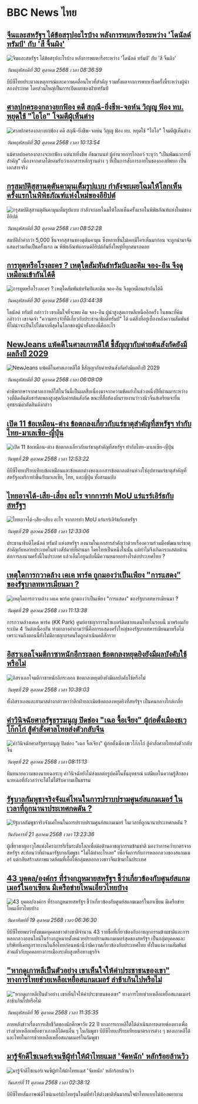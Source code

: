 # BBC News ไทย## [จีนและสหรัฐฯ ได้ข้อสรุปอะไรบ้าง หลังการพบหารือระหว่าง 'โดนัลด์ ทรัมป์' กับ 'สี จิ้นผิง'](https://www.bbc.com/thai/articles/cz7preyv371o?at_medium=RSS&at_campaign=rss?at_campaign=githubrss)![จีนและสหรัฐฯ ได้ข้อสรุปอะไรบ้าง หลังการพบหารือระหว่าง 'โดนัลด์ ทรัมป์' กับ 'สี จิ้นผิง'](https://ichef.bbci.co.uk/ace/ws/240/cpsprodpb/643f/live/7529d4a0-b567-11f0-aa13-0b0479f6f42a.jpg)_วันพฤหัสบดีที่ 30 ตุลาคม 2568 เวลา 08:36:59_บีบีซีไทยประมวลเหตุการณ์และความเคลื่อนไหวที่สำคัญ รวมทั้งผลจากการพบหารือครั้งนี้ระหว่างผู้นำสองประเทศ โดยส่วนใหญ่เป็นการเปิดเผยของฝ่ายทรัมป์## [ศาลปกครองกลางยกฟ้อง คดี สฤณี-ยิ่งชีพ-จอห์น วิญญู ฟ้อง ทบ. หยุดใช้ "ไอโอ" โจมตีผู้เห็นต่าง](https://www.bbc.com/thai/articles/cly91qnv9zjo?at_medium=RSS&at_campaign=rss?at_campaign=githubrss)![ศาลปกครองกลางยกฟ้อง คดี สฤณี-ยิ่งชีพ-จอห์น วิญญู ฟ้อง ทบ. หยุดใช้ "ไอโอ" โจมตีผู้เห็นต่าง](https://ichef.bbci.co.uk/ace/ws/240/cpsprodpb/d2bd/live/772ce7e0-b578-11f0-86b2-ed6a609e4a6c.jpg)_วันพฤหัสบดีที่ 30 ตุลาคม 2568 เวลา 10:13:54_แม้ศาลปกครองกลางจะยกฟ้อง แต่นายยิ่งชีพ อัชฌานนท์ ผู้อำนวยการไอลอว์ ระบุว่า "เป็นพัฒนาการที่สำคัญ" เนื่องจากศาลได้ยอมรับว่าเอกสารหลักฐานต่าง ๆ ที่เป็นการสั่งการภายในของกองทัพบก เป็นเอกสารจริง## [กรุสมบัติสุสานตุตันคามุนเต็มรูปแบบ กำลังจะเผยโฉมให้โลกเห็นครั้งแรกในพิพิธภัณฑ์แห่งใหม่ของอียิปต์](https://www.bbc.com/thai/articles/cly40298r58o?at_medium=RSS&at_campaign=rss?at_campaign=githubrss)![กรุสมบัติสุสานตุตันคามุนเต็มรูปแบบ กำลังจะเผยโฉมให้โลกเห็นครั้งแรกในพิพิธภัณฑ์แห่งใหม่ของอียิปต์](https://ichef.bbci.co.uk/ace/ws/240/cpsprodpb/ff8d/live/9c945880-b4ea-11f0-b2a1-6f537f66f9aa.jpg)_วันพฤหัสบดีที่ 30 ตุลาคม 2568 เวลา 08:52:28_สมบัติล้ำค่ากว่า 5,000 ชิ้นจากสุสานของตุตันคามุน ซึ่งหลายชิ้นไม่เคยมีใครเห็นมาก่อน จะถูกนำมาจัดแสดงร่วมกันเป็นครั้งแรก ณ พิพิธภัณฑ์แกรนด์อียิปต์อันยิ่งใหญ่ที่ทุกคนรอคอย## [การทูตหรือโรงละคร ? เหตุใดสัมพันธ์ทรัมป์และคิม จอง-อึน จึงดูเหมือนเข้ากันได้ดี](https://www.bbc.com/thai/articles/cg510n432yyo?at_medium=RSS&at_campaign=rss?at_campaign=githubrss)![การทูตหรือโรงละคร ? เหตุใดสัมพันธ์ทรัมป์และคิม จอง-อึน จึงดูเหมือนเข้ากันได้ดี](https://ichef.bbci.co.uk/ace/ws/240/cpsprodpb/c508/live/8366d090-b41d-11f0-aa13-0b0479f6f42a.jpg)_วันพฤหัสบดีที่ 30 ตุลาคม 2568 เวลา 03:44:38_โดนัลด์ ทรัมป์ กล่าวว่า เขาเต็มใจที่จะพบ คิม จอง-อึน ผู้นำสูงสุดเกาหลีเหนืออีกครั้ง ในขณะที่คิม กล่าวว่า เขาจดจำ "ความทรงจำที่ดีเกี่ยวกับประธานาธิบดีทรัมป์" ได้ แต่สิ่งที่อยู่เบื้องหลังความสัมพันธ์ที่ไม่น่าจะเป็นไปได้มากที่สุดในโลกของผู้นำทั้งสองนี้คืออะไร## [NewJeans แพ้คดีในศาลเกาหลีใต้ ชี้สัญญากับค่ายต้นสังกัดยังมีผลถึงปี 2029 ](https://www.bbc.com/thai/articles/czr1pl1275zo?at_medium=RSS&at_campaign=rss?at_campaign=githubrss)![NewJeans แพ้คดีในศาลเกาหลีใต้ ชี้สัญญากับค่ายต้นสังกัดยังมีผลถึงปี 2029 ](https://ichef.bbci.co.uk/ace/ws/240/cpsprodpb/bb69/live/8e3a04e0-b555-11f0-b2a1-6f537f66f9aa.jpg)_วันพฤหัสบดีที่ 30 ตุลาคม 2568 เวลา 06:09:09_คำพิพากษาจากศาลเกาหลีใต้ในวันนี้เป็นผลสืบเนื่องมาจากความขัดแย้งในช่วงหนึ่งปีที่ผ่านมาระหว่างวงที่ติดอันดับชาร์ตเพลงสูงสุดกับค่ายต้นสังกัด ขณะที่สื่อท้องถิ่นรายงานว่าวงนิวจีนส์เตรียมจะยื่นอุทธรณ์คำตัดสินดังกล่าว## [เปิด 11 ข้อเหมือน-ต่าง ข้อตกลงเกี่ยวกับแร่ธาตุสำคัญที่สหรัฐฯ ทำกับไทย-มาเลเซีย-ญี่ปุ่น](https://www.bbc.com/thai/articles/crmx4pjny38o?at_medium=RSS&at_campaign=rss?at_campaign=githubrss)![เปิด 11 ข้อเหมือน-ต่าง ข้อตกลงเกี่ยวกับแร่ธาตุสำคัญที่สหรัฐฯ ทำกับไทย-มาเลเซีย-ญี่ปุ่น](https://ichef.bbci.co.uk/ace/ws/240/cpsprodpb/6e49/live/f35edc90-b4c6-11f0-b2a1-6f537f66f9aa.jpg)_วันพุธที่ 29 ตุลาคม 2568 เวลา 12:53:22_บีบีซีไทยเปรียบเทียบข้อเหมือนและข้อแตกต่างของเอกสารข้อตกลงด้านห่วงโซ่อุปทานแร่ธาตุสำคัญที่สหรัฐอเมริกาทำขึ้นกับมาเลเซีย, ไทย, และญี่ปุ่น ทั้งสามฉบับ## [ไทยอาจได้-เสีย-เสี่ยง อะไร จากการทำ MoU แร่แรร์เอิร์ธกับสหรัฐฯ](https://www.bbc.com/thai/articles/clyk7vyy1lpo?at_medium=RSS&at_campaign=rss?at_campaign=githubrss)![ไทยอาจได้-เสีย-เสี่ยง อะไร จากการทำ MoU แร่แรร์เอิร์ธกับสหรัฐฯ](https://ichef.bbci.co.uk/ace/ws/240/cpsprodpb/fdfb/live/48bdc5b0-b482-11f0-ba75-093eca1ac29b.jpg)_วันพุธที่ 29 ตุลาคม 2568 เวลา 12:33:06_ประธานาธิบดีโดนัลด์ ทรัมป์ แห่งสหรัฐฯ ลงนามในเอกสารสำคัญว่าด้วยเรื่องความร่วมมือพัฒนาแร่ธาตุสำคัญกับหลายประเทศในห้วงสัปดาห์ที่ผ่านมา โดยไทยเป็นหนึ่งในนั้น แต่ทำไมจึงเกิดกระแสต่อต้านต่อการลงนามครั้งนี้ในประเทศ แล้วเอ็มโอยูฉบับนี้มีความหมายอย่างไรต่อประเทศไทย ?## [เหตุใดการกวาดล้าง เคเค พาร์ค ถูกมองว่าเป็นเพียง "การแสดง" ของรัฐบาลทหารเมียนมา ?](https://www.bbc.com/thai/articles/c77z6mp4k86o?at_medium=RSS&at_campaign=rss?at_campaign=githubrss)![เหตุใดการกวาดล้าง เคเค พาร์ค ถูกมองว่าเป็นเพียง "การแสดง" ของรัฐบาลทหารเมียนมา ?](https://ichef.bbci.co.uk/ace/ws/240/cpsprodpb/a77c/live/b536fab0-b4a8-11f0-aa13-0b0479f6f42a.jpg)_วันพุธที่ 29 ตุลาคม 2568 เวลา 11:13:38_การกวาดล้างเคเค พาร์ค (KK Park) ศูนย์อาชญากรรมไซเบอร์ติดชายแดนไทยในรอบนี้ มาพร้อมกับระเบิด 4 วันต่อเนื่องกัน ท่ามกลางคำถามว่านี่คือการแสดงครั้งใหญ่ของรัฐบาลทหารเมียนมาหรือไม่ เพราะจนถึงตอนนี้ยังไม่มีอาชญากรคนใดถูกดำเนินคดีสักราย## [อิสราเอลโจมตีกาซาหนักอีกระลอก ข้อตกลงหยุดยิงยังมีผลบังคับใช้หรือไม่](https://www.bbc.com/thai/articles/cwykprx1q1ko?at_medium=RSS&at_campaign=rss?at_campaign=githubrss)![อิสราเอลโจมตีกาซาหนักอีกระลอก ข้อตกลงหยุดยิงยังมีผลบังคับใช้หรือไม่](https://ichef.bbci.co.uk/ace/ws/240/cpsprodpb/8081/live/82f75f60-b43d-11f0-8619-03f374390a48.jpg)_วันพุธที่ 29 ตุลาคม 2568 เวลา 10:39:03_ทั้งอิสราเอลและฮามาสต่างกล่าวหาว่าอีกฝ่ายละเมิดข้อตกลงหยุดยิงที่สหรัฐฯ เป็นคนกลางไกล่เกลี่ย## [คำวินิจฉัยศาลรัฐธรรมนูญ ปิดช่อง "เฉอ จื้อเจียง" ผู้ก่อตั้งเมืองชเวโก๊กโก่ สู้คำสั่งศาลไทยส่งตัวกลับจีน](https://www.bbc.com/thai/articles/cp3dydpn5zzo?at_medium=RSS&at_campaign=rss?at_campaign=githubrss)![คำวินิจฉัยศาลรัฐธรรมนูญ ปิดช่อง "เฉอ จื้อเจียง" ผู้ก่อตั้งเมืองชเวโก๊กโก่ สู้คำสั่งศาลไทยส่งตัวกลับจีน](https://ichef.bbci.co.uk/ace/ws/240/cpsprodpb/97c4/live/de3482d0-af16-11f0-b2a1-6f537f66f9aa.jpg)_วันพุธที่ 22 ตุลาคม 2568 เวลา 08:11:13_ทีมทนายความของนายเฉอระบุ คำวินิจฉัยยังไม่ส่งผลต่อรูปคดีในชั้นอุทธรณ์ แต่มีผลในความรู้สึกของนายเฉอที่กังวลว่าจะได้ไม่ได้รับความเป็นธรรม## [รัฐบาลกัมพูชาจริงจังแค่ไหนในการปราบปรามศูนย์สแกมเมอร์ ในเวลาที่ถูกนานาประเทศกดดัน ?](https://www.bbc.com/thai/articles/cn97vdw808yo?at_medium=RSS&at_campaign=rss?at_campaign=githubrss)![รัฐบาลกัมพูชาจริงจังแค่ไหนในการปราบปรามศูนย์สแกมเมอร์ ในเวลาที่ถูกนานาประเทศกดดัน ?](https://ichef.bbci.co.uk/ace/ws/240/cpsprodpb/dec3/live/c77a1590-ae7c-11f0-86fd-8d837d20b15a.jpg)_วันอังคารที่ 21 ตุลาคม 2568 เวลา 13:23:36_ผู้เชี่ยวชาญอาวุโสแห่งโครงการริเริ่มระดับโลกเพื่อต่อต้านอาชญากรรมข้ามชาติ มองว่าการคว่ำบาตรจากสหรัฐฯ สะท้อนว่าที่ผ่านมารัฐบาลกัมพูชา "ไม่ได้ทำอะไรเลย" เพื่อจัดการกับการหลอกลวงของสแกมเมอร์ แต่กลับสร้างสภาพแวดล้อมที่เอื้อให้กลุ่มหลอกลวงชาวจีนเข้ามาในประเทศ## [43 บุคคล/องค์กร ที่ร่างกฎหมายสหรัฐฯ ชี้ว่าเกี่ยวข้องกับศูนย์สแกมเมอร์ในอาเซียน มีเครือข่ายไหนเอี่ยวไทยบ้าง](https://www.bbc.com/thai/articles/cx2d77gpq7ko?at_medium=RSS&at_campaign=rss?at_campaign=githubrss)![43 บุคคล/องค์กร ที่ร่างกฎหมายสหรัฐฯ ชี้ว่าเกี่ยวข้องกับศูนย์สแกมเมอร์ในอาเซียน มีเครือข่ายไหนเอี่ยวไทยบ้าง](https://ichef.bbci.co.uk/ace/ws/240/cpsprodpb/ee5d/live/4efeece0-aa84-11f0-aa13-0b0479f6f42a.jpg)_วันอาทิตย์ที่ 19 ตุลาคม 2568 เวลา 06:36:30_บีบีซีไทยพบว่าทั้งหมดบุคคลชาวต่างชาติจำนวน 43 รายชื่อที่เกี่ยวข้องกับอาชญากรรมข้ามชาติและการหลอกลวงออนไลน์ในร่างกฎหมายตั้งหน่วยปราบปรามสแกมเมอร์สุดของสหรัฐฯ เป็นกลุ่มบุคคลและบริษัทที่เคยถูกรายงานในสื่อไทยก่อนหน้านี้ว่ามีความเกี่ยวข้องกับประเทศไทย ทั้งในแง่ความสัมพันธ์ส่วนตัวกับบุคคลทางการเมืองระดับสูงหรือทางธุรกิจ## ["หากดูเกาหลีเป็นตัวอย่าง เขาเห็นใจให้ค่าประชาชนของเขา" ทางการไทยช่วยเหลือเหยื่อสแกมเมอร์ ล่าช้าเกินไปหรือไม่](https://www.bbc.com/thai/articles/c620lgl676ko?at_medium=RSS&at_campaign=rss?at_campaign=githubrss)!["หากดูเกาหลีเป็นตัวอย่าง เขาเห็นใจให้ค่าประชาชนของเขา" ทางการไทยช่วยเหลือเหยื่อสแกมเมอร์ ล่าช้าเกินไปหรือไม่](https://ichef.bbci.co.uk/ace/ws/240/cpsprodpb/0d67/live/6c10aa60-aa81-11f0-b2a1-6f537f66f9aa.jpg)_วันพฤหัสบดีที่ 16 ตุลาคม 2568 เวลา 11:35:35_ภายหลังข่าวเรื่องการเสียชีวิตของนักศึกษาวัย 22 ปี ทางการเกาหลีใต้ได้ดำเนินการหลายช่องทางเพื่อเร่งช่วยเหลือเหยื่อชาวเกาหลีใต้คนอื่น ๆ ในกัมพูชา  บีบีซีไทยเปรียบเทียบมาตรการต่าง ๆ ของเกาหลีใต้และไทยในการช่วยเหลือเหยื่อสแกมเมอร์ในกัมพูชา## [มารู้จักดีไซเนอร์เจนซีผู้ทำให้ผ้าไทยแมส 'จัดหนัก' หลักร้อยล้านวิว](https://www.bbc.com/thai/articles/cj4y72rr9gjo?at_medium=RSS&at_campaign=rss?at_campaign=githubrss)![มารู้จักดีไซเนอร์เจนซีผู้ทำให้ผ้าไทยแมส 'จัดหนัก' หลักร้อยล้านวิว](https://ichef.bbci.co.uk/ace/ws/240/cpsprodpb/c3a0/live/d4ae1ad0-a40f-11f0-b741-177e3e2c2fc7.jpg)_วันเสาร์ที่ 11 ตุลาคม 2568 เวลา 02:38:12_บีบีซีไทยสัมภาษณ์ดีไซน์เนอร์ผ้าไทยรุ่นใหม่ที่ทำให้ต่างชาติหันมาสนใจผ้าไทยแบบไม่ต้องพยายาม